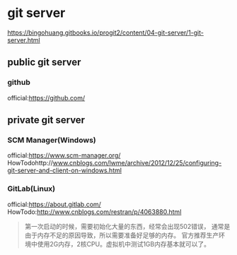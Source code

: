 # git server
https://bingohuang.gitbooks.io/progit2/content/04-git-server/1-git-server.html

## public git server
### github
official:https://github.com/

## private git server
### SCM Manager(Windows)
official:https://www.scm-manager.org/
HowTodohttp://www.cnblogs.com/lwme/archive/2012/12/25/configuring-git-server-and-client-on-windows.html

### GitLab(Linux)
official:https://about.gitlab.com/
HowTodo:http://www.cnblogs.com/restran/p/4063880.html
> 第一次启动的时候，需要初始化大量的东西，经常会出现502错误，
通常是由于内存不足的原因导致，所以需要准备好足够的内存。
官方推荐生产环境中使用2G内存，2核CPU。虚拟机中测试1GB内存基本就可以了。
